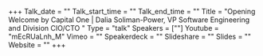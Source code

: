 +++
Talk_date = ""
Talk_start_time = ""
Talk_end_time = ""
Title = "Opening Welcome by Capital One | Dalia Soliman-Power, VP Software Engineering and Division CIO/CTO "
Type = "talk"
Speakers = [""]
Youtube = "mEcRUaLnh_M"
Vimeo = ""
Speakerdeck = ""
Slideshare = ""
Slides = ""
Website = ""
+++